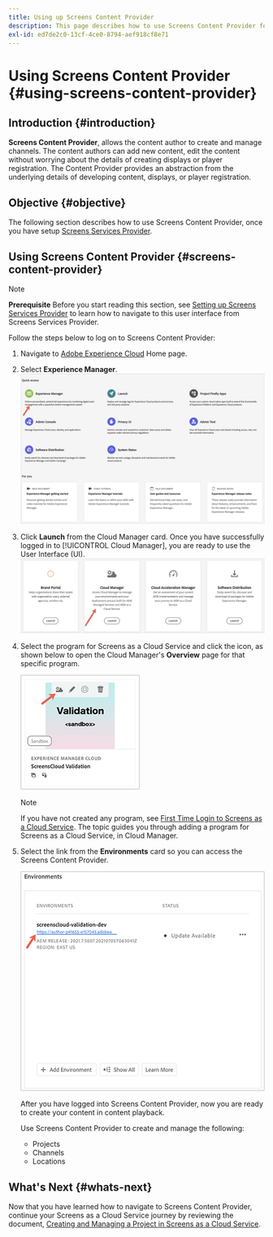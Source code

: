 ```yaml
---
title: Using up Screens Content Provider
description: This page describes how to use Screens Content Provider for creating content.
exl-id: ed7de2c0-13cf-4ce0-8794-aef918cf8e71
---
```

# Using Screens Content Provider {#using-screens-content-provider}

## Introduction {#introduction}

**Screens Content Provider**, allows the content author to create and manage channels. The content authors can add new content, edit the content without worrying about the details of creating displays or player registration. The Content Provider provides an abstraction from the underlying details of developing content, displays, or player registration.

## Objective {#objective}

The following section describes how to use Screens Content Provider, once you have setup [Screens Services Provider](https://experienceleague.adobe.com/docs/experience-manager-cloud-service/content/screens-as-cloud-service/configure-screens-cloud/navigating-to-screens-services-provider.html). 

## Using Screens Content Provider {#screens-content-provider}

>[!NOTE]
>**Prerequisite**
>Before you start reading this section, see [Setting up Screens Services Provider](https://experienceleague.adobe.com/docs/experience-manager-cloud-service/content/screens-as-cloud-service/configure-screens-cloud/navigating-to-screens-services-provider.html) to learn how to navigate to this user interface from Screens Services Provider.

Follow the steps below to log on to Screens Content Provider:

1. Navigate to [Adobe Experience Cloud](https://experience.adobe.com) Home page.

1. Select **Experience Manager**.
   ![Landing page for Quick Access to areas of Experience Manager.](/help/implementing/cloud-manager/getting-access-to-aem-in-cloud/assets/landing-page1.png)

1. Click **Launch** from the Cloud Manager card. Once you have successfully logged in to [!UICONTROL Cloud Manager], you are ready to use the User Interface (UI).
   ![Four areas of Cloud Manager -- Brand Portal, Cloud Manager, Cloud Acceleration Manager, and Software Distribution -- each showing their own Launch buttion.](/help/implementing/cloud-manager/getting-access-to-aem-in-cloud/assets/landing-page2.png)

1. Select the program for Screens as a Cloud Service and click the icon, as shown below to open the Cloud Manager's **Overview** page for that specific program.

   ![Icon for Cloud Manager's Overview page is shown on the far left of a a toolbar.](/help/screens-cloud/assets/configure/screens-cp-1.png)

   >[!NOTE]
   >If you have not created any program, see [First Time Login to Screens as a Cloud Service](https://experienceleague.adobe.com/docs/experience-manager-cloud-service/content/screens-as-cloud-service/onboarding-screens-cloud/first-time-login-screens-cloud.html). The topic guides you through adding a program for Screens as a Cloud Service, in Cloud Manager.
  
1. Select the link from  the **Environments** card so you can access the Screens Content Provider.

   ![Link highlighted from the Environments card that lets you access the Screens Content Provider.](/help/screens-cloud/assets/configure/screens-cp-2.png)

   After you have logged into Screens Content Provider, now you are ready to create your content in content playback. 

   Use Screens Content Provider to create and manage the following:

   * Projects
   * Channels
   * Locations

## What's Next {#whats-next}

Now that you have learned how to navigate to Screens Content Provider, continue your Screens as a Cloud Service journey by reviewing the document, [Creating and Managing a Project in Screens as a Cloud Service](https://experienceleague.adobe.com/docs/experience-manager-cloud-service/content/screens-as-cloud-service/create-content/creating-projects-screens-cloud.html).
